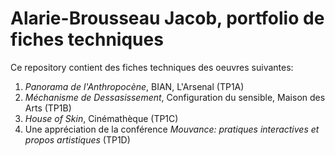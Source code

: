 # Alarie-Brousseau Jacob, portfolio de fiches techniques

Ce repository contient des fiches techniques des oeuvres suivantes:
1. *Panorama de l'Anthropocène*, BIAN, L'Arsenal (TP1A)
2. *Méchanisme de Dessasissement*, Configuration du sensible, Maison des Arts (TP1B)
3. *House of Skin*, Cinémathèque (TP1C)
4. Une appréciation de la conférence *Mouvance: pratiques interactives et propos artistiques* (TP1D)
